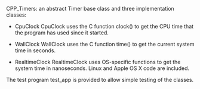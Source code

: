 CPP_Timers: an abstract Timer base class and three implementation classes:

* CpuClock
  CpuClock uses the C function clock() to get the CPU time that the program
  has used since it started.

* WallClock
  WallClock uses the C function time() to get the current system time in
  seconds.

* RealtimeClock
  RealtimeClock uses OS-specific functions to get the system time in
  nanoseconds.  Linux and Apple OS X code are included.

The test program test_app is provided to allow simple testing of the classes.

